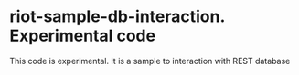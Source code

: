 # riot-sample-db-interaction.  Experimental code

This code is experimental. It is a sample to interaction with REST database


